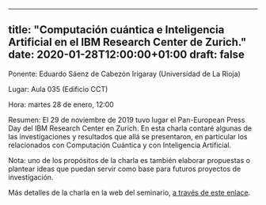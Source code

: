 
---
title: "Computación cuántica e Inteligencia Artificial en el IBM Research Center de Zurich."
date: 2020-01-28T12:00:00+01:00
draft: false
---

Ponente: Eduardo Sáenz de Cabezón Irigaray (Universidad de La Rioja)

Lugar: Aula 035 (Edificio CCT)

Hora: martes 28 de enero, 12:00

Resumen:  El 29 de noviembre de 2019 tuvo lugar el Pan-European Press Day del IBM Research Center en Zurich. En esta charla contaré algunas de las investigaciones y resultados que allá se presentaron, en particular los relacionados con Computación Cuántica y con Inteligencia Artificial.

Nota: uno de los propósitos de la charla es también elaborar propuestas o plantear ideas que puedan servir como base para futuros proyectos de investigación.

<!--more-->

Más detalles de la charla en la web del seminario, <a href="https://seminariomirianandres.unirioja.es/2020/01/28/computacion-cuantica-e-inteligencia-artificial-en-el-ibm-research-center-de-zurich/">a través de este enlace</a>.

